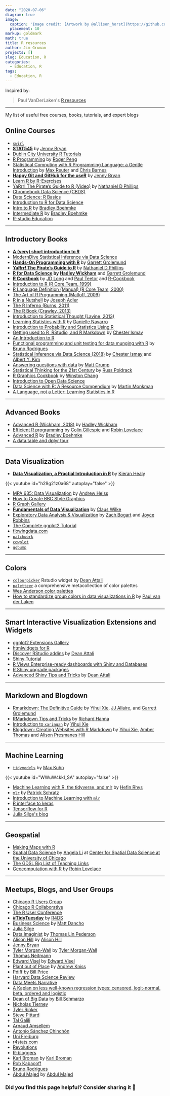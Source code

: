 ```yaml
---
date: "2020-07-06"
diagram: true
image: 
  caption: 'Image credit: [Artwork by @allison_horst](https://github.com/allisonhorst/stats-illustrations/blob/master/rstats-artwork/code_hero_rstats.png)'
  placement: 10
markup: goldmark
math: true
title: R resources
author: Jim Gruman
projects: []
slug: Education, R
categories:
  - Education, R
tags:
  - Education, R
---
```


Inspired by:
> Paul VanDerLaken's [R resources](https://paulvanderlaken.com/2017/08/10/r-resources-cheatsheets-tutorials-books/?blogsub=confirming#533)

----
My list of useful free courses, books, tutorials, and expert blogs

## Online Courses
- [`swirl`](https://swirlstats.com/students.html)
- **[STAT545](https://stat545.com/)** by [Jenny Bryan](https://twitter.com/JennyBryan)
- [Dublin City University R Tutorials](https://dcu-r-tutorials.netlify.com/)
- [R Programming](https://www.coursera.org/learn/r-programming) by [Roger Peng](https://twitter.com/rdpeng)
- [Statistical Computing with R Programming Language: a Gentle Introduction](https://www.ucl.ac.uk/short-courses/search-courses/statistical-computing-r-programming-language-gentle-introduction) by [Max Reuter](https://twitter.com/MaxReuterEvo) and [Chris Barnes](https://twitter.com/cssb_lab)
- **[Happy Git and GitHub for the useR](https://happygitwithr.com/)** by [Jenny Bryan](https://twitter.com/JennyBryan)
- [Learn R by R-Exercises](https://www.r-exercises.com/start-here-to-learn-r/)
- [YaRrr! The Pirate’s Guide to R (Video)](https://www.youtube.com/playlist?list=PL9tt3I41HFS9gmeZFEuNrnu_7V_NFngfJ) by [Nathaniel D Phillips](https://twitter.com/YaRrrBook)
- [Chromebook Data Science (CBDS)](http://jhudatascience.org/chromebookdatascience/cbds.html)
- [Data Science: R Basics](https://www.edx.org/course/data-science-r-basics)
- [Introduction to R for Data Science](https://www.edx.org/course/introduction-to-r-for-data-science-2)
- [Intro to R](https://github.com/uc-r/Intro-R) by [Bradley Boehmke](https://twitter.com/bradleyboehmke)
- [Intermediate R](https://github.com/uc-r/Intermediate-R) by [Bradley Boehmke](https://twitter.com/bradleyboehmke)
- [R-studio Education](https://github.com/rstudio-education/rstats-ed)
----

## Introductory Books
- **[A (very) short introduction to R](https://cran.r-project.org/doc/contrib/Torfs+Brauer-Short-R-Intro.pdf)** 
- [ModernDive Statistical Inference via Data Science](https://moderndive.com/index.html)
- **[Hands-On Programming with R](https://rstudio-education.github.io/hopr/)** by [Garrett Grolemund](https://twitter.com/StatGarrett)
- **[YaRrr! The Pirate’s Guide to R](https://bookdown.org/ndphillips/YaRrr/)** by [Nathaniel D Phillips](https://twitter.com/YaRrrBook)
- **[R for Data Science](https://r4ds.had.co.nz/) by [Hadley Wickham](https://twitter.com/hadleywickham)** and [Garrett Grolemund](https://twitter.com/StatGarrett)
- **[R Cookbook](https://rc2e.com/)** by [JD Long](https://twitter.com/CMastication) and [Paul Teetor](https://twitter.com/pteetor) and [R-Cookbook](https://twitter.com/R_cookbook)
- [Introduction to R (R Core Team, 1999)](https://cran.r-project.org/doc/manuals/R-intro.html)
- [R Language Definition (Manual) (R Core Team, 2000)](https://cran.r-project.org/doc/manuals/r-release/R-lang.html)
- [The Art of R Programming (Matloff, 2009)](http://heather.cs.ucdavis.edu/~matloff/132/NSPpart.pdf)
- [R in a Nutshell](https://paulvanderlaken.files.wordpress.com/2017/08/r_in_a_nutshell.pdf) by [Joseph Adler](https://twitter.com/jadler)
- [The R Inferno (Burns, 2011)](http://www.burns-stat.com/pages/Tutor/R_inferno.pdf) 
- [The R Book (Crawley, 2013)](https://www.cs.upc.edu/~robert/teaching/estadistica/TheRBook.pdf) 
- [Introduction to Statistical Thought (Lavine, 2013)](https://people.math.umass.edu/~lavine/Book/book.pdf)
- [Learning Statistics with R](https://learningstatisticswithr.com/) by [Danielle Navarro](https://twitter.com/djnavarro)
- [Introduction to Probability and Statistics Using R](https://www.nongnu.org/ipsur/)
- [Getting used to R, RStudio, and R Markdown](https://bookdown.org/chesterismay/rbasics/) by [Chester Ismay](https://twitter.com/old_man_chester)
- [An Introduction to R ](https://cran.r-project.org/doc/manuals/r-release/R-intro.pdf) 
- [Functional programming and unit testing for data munging with R](https://b-rodrigues.github.io/fput/) by [Bruno Rodrigues](https://twitter.com/brodriguesco)
- [Statistical Inference via Data Science (2018)](https://moderndive.com/2-viz.html) by [Chester Ismay](https://twitter.com/old_man_chester) and [Albert Y. Kim](https://twitter.com/rudeboybert)
- [Answering questions with data](https://crumplab.github.io/statistics/) by [Matt Crump](https://twitter.com/MattCrump_)
- [Statistical Thinking for the 21st Century](https://statsthinking21.github.io/statsthinking21-core-site/) by [Russ Poldrack](https://twitter.com/russpoldrack)
- [R Graphics Cookbook](https://r-graphics.org/) by [Winston Chang](https://twitter.com/winston_chang)
- [Introduction to Open Data Science](http://ohi-science.org/data-science-training/)
- [Data Science with R: A Resource Compendium](https://bookdown.org/martin_monkman/DataScienceResources_book/) by [Martin Monkman](https://twitter.com/monkmanmh)
- [A Language, not a Letter: Learning Statistics in R](https://ademos.people.uic.edu/index.html)
----

## Advanced Books
- [Advanced R (Wickham, 2018)](https://adv-r.hadley.nz/introduction.html) by [Hadley Wickham](https://twitter.com/hadleywickham)
- [Efficient R programming](https://csgillespie.github.io/efficientR/) by [Colin Gillespie](https://twitter.com/csgillespie) and [Robin Lovelace](https://twitter.com/robinlovelace)
- [Advanced R](https://github.com/uc-r/Advanced-R) by [Bradley Boehmke](https://twitter.com/bradleyboehmke)
- [A data.table and dplyr tour](https://atrebas.github.io/post/2019-03-03-datatable-dplyr/)
----

## Data Visualization
- **[Data Visualization, a Practial Introduction in R](https://socviz.co/index.html)** by [Kieran Healy](https://twitter.com/kjhealy)

{{< youtube id="h29g21z0a68" autoplay="false" >}}

- [MPA 635: Data Visualization](https://datavizf18.classes.andrewheiss.com/) by [Andrew Heiss](https://twitter.com/andrewheiss)
- [How to Create BBC Style Graphics](https://bbc.github.io/rcookbook/#how_to_create_bbc_style_graphics)
- [R Graph Gallery](https://www.r-graph-gallery.com/)
- **[Fundamentals of Data Visualization](https://serialmentor.com/dataviz/index.html)** by [Claus Wilke](https://twitter.com/ClausWilke)
- [Exploratory Data Analysis & Visualization](https://edav.info/index.html) by [Zach Bogart](https://twitter.com/zachbogart) and [Joyce Robbins](https://twitter.com/jtrnyc)
- [The Complete ggplot2 Tutorial](http://r-statistics.co/Complete-Ggplot2-Tutorial-Part1-With-R-Code.html)
- [flowingdata.com](https://flowingdata.com/)
- [`patchwork`](https://patchwork.data-imaginist.com/)
- [`cowplot`](https://cran.r-project.org/web/packages/cowplot/vignettes/introduction.html)
- [`ggbump`](https://github.com/davidsjoberg/ggbump)

----
## Colors
- [`colourpicker`](https://github.com/daattali/colourpicker/) Rstudio widget by [Dean Attali](https://twitter.com/daattali)
- [`paletteer`](https://emilhvitfeldt.github.io/paletteer/) a comprehensive metacollection of color palettes
- [Wes Anderson color palettes](https://github.com/karthik/wesanderson)
- [How to standardize group colors in data visualizations in R](https://paulvanderlaken.com/2020/03/20/how-to-standardize-group-colors-in-data-visualizations-in-r/) by [Paul van der Laken](https://twitter.com/paulvanderlaken)
----

## Smart Interactive Visualization Extensions and Widgets
- [ggplot2 Extensions Gallery](https://exts.ggplot2.tidyverse.org/gallery/)
- [htmlwidgets for R](https://www.htmlwidgets.org) 
- [Discover RStudio addins](https://github.com/daattali/addinslist) by [Dean Attali](https://twitter.com/daattali)
- [Shiny Tutorial](zevross.com/blog/2016/04/19/r-powered-web-applications-with-shiny-a-tutorial-and-cheat-sheet-with-40-example-apps/)
- [R Views Enterprise-ready dashboards with Shiny and Databases](https://rviews.rstudio.com/2017/09/20/dashboards-with-r-and-databases/)
- [R Shiny upgrade packages](http://enhancedatascience.com/2017/07/10/the-packages-you-need-for-your-r-shiny-application/)
- [Advanced Shiny Tips and Tricks](https://github.com/daattali/advanced-shiny#readme) by [Dean Attali](https://twitter.com/daattali)

----
## Markdown and Blogdown
- [Rmarkdown: The Definitive Guide](https://bookdown.org/yihui/rmarkdown/) by [Yihui Xie](https://twitter.com/xieyihui), [JJ Allaire](https://twitter.com/fly_upside_down), and [Garrett Grolemund](https://twitter.com/StatGarrett)
- [RMarkdown Tips and Tricks](https://www.richardshanna.com/tutorial/rmarkdown_tutorial_1/) by [Richard Hanna](https://twitter.com/Richard_S_Hanna)
- [Introduction to `xaringan`](https://slides.yihui.org/xaringan/#1) by [Yihui Xie](https://twitter.com/xieyihui)
- [Blogdown: Creating Websites with R Markdown](https://bookdown.org/yihui/blogdown/) by [Yihui Xie](https://twitter.com/xieyihui), [Amber Thomas](https://twitter.com/ProQuesAsker) and [Alison Presmanes Hill](https://twitter.com/apreshill)

----
## Machine Learning
- [`tidymodels`](https://www.tidyverse.org/blog/2018/08/tidymodels-0-0-1/) by [Max Kuhn](https://twitter.com/topepos)

{{< youtube id="WWuW4kkI_SA" autoplay="false" >}}

- [Machine Learning with R, the tidyverse, and mlr](https://www.manning.com/books/machine-learning-with-r-the-tidyverse-and-mlr) by [Hefin Rhys](https://twitter.com/HRJ21)
- [`mlr`](https://mlr.mlr-org.com/articles/tutorial/task.html) by [Patrick Schratz](https://twitter.com/pjs_228)
- [Introduction to Machine Learning with `mlr`](https://compstat-lmu.github.io/lecture_i2ml/articles/content.html)
- [R interface to keras](https://keras.rstudio.com/)
- [Tensorflow for R](https://blogs.rstudio.com/tensorflow/gallery.html)
- [Julia Silge's blog](https://juliasilge.com/)
----
## Geospatial
- [Making Maps with R](http://eriqande.github.io/rep-res-web/lectures/making-maps-with-R.html)
- [Spatial Data Science](https://spatialanalysis.github.io/tutorials/) by [Angela Li](https://twitter.com/CivicAngela) at [Center for Spatial Data Science at the University of Chicago](https://twitter.com/GeoDaCenter)
- [The GDSL Big List of Teaching Links](https://github.com/GDSL-UL/Teaching_Links)
- [Geocomputation with R](https://geocompr.robinlovelace.net/) by [Robin Lovelace](https://twitter.com/robinlovelace)
----

## Meetups, Blogs, and User Groups
- [Chicago R Users Group](https://chicago-r-user-group.github.io/)
- [Chicago R Collaborative](https://chircollab.github.io/)
- [The R User Conference](https://user2020.r-project.org/)
- **[#TidyTuesday](https://github.com/rfordatascience/tidytuesday/blob/master/README.md)** by [R4DS](https://twitter.com/rstats4ds)
- [Business Science](https://www.business-science.io/) by 
[Matt Dancho](https://twitter.com/mdancho84)
- [Julia Silge](https://juliasilge.com/blog/)
- [Data Imaginist](https://www.data-imaginist.com/) by [Thomas Lin Pederson](https://twitter.com/thomasp85)
- [Alison Hill](https://alison.rbind.io/) by [Alison Hill](https://twitter.com/apreshill)
- [Jenny Bryan](https://jennybryan.org/teach/)
- [Tyler Morgan-Wall](https://www.tylermw.com/posts/) by [Tyler Morgan-Wall](https://twitter.com/tylermorganwall)
- [Thomas Neitmann](https://thomas-neitmann.netlify.com/posts/)
- [Edward Visel](https://alistaire.rbind.io/) by [Edward Visel](https://twitter.com/alistaire)
- [Plant out of Place](https://plantoutofplace.com/) by [Andrew Kniss](https://twitter.com/WyoWeeds)
- [Pdiff](http://pdiff.weebly.com/) by [Bill Price](https://twitter.com/pdiff1)
- [Harvard Data Science Review](https://review.datascience.harvard.edu/)
- [Data Meets Narrative](http://www.rebeccabarter.com/blog/)
- [A Kaplan on less well-known regression types: censored, logit-normal, beta, ordered and logistic](https://github.com/kaplanas/nonstandard-regression)
- [Dean of Big Data](https://deanofbigdata.com/) by [Bill Schmarzo](https://twitter.com/schmarzo)
- [Nicholas Tierney](http://njtierney.github.io/)
- [Tyler Rinker](https://trinkerrstuff.wordpress.com)
- [Steve Pittard](https://rollingyours.wordpress.com)
- [Tal Galili](https://r-statistics.com)
- [Arnaud Amsellem](http://www.thertrader.com)
- [Antonio Sánchez Chinchón](https://fronkonstin.com)
- [Uni Freiburg](http://www.rblog.uni-freiburg.de)
- [r4stats.com](http://r4stats.com/blog/)
- [Revolutions](http://blog.revolutionanalytics.com/)
- [R-bloggers](http://www.r-bloggers.com/)
- [Karl Broman](http://kbroman.org/blog/) by [Karl Broman](https://twitter.com/kwbroman)
- [Rob Kabacoff](https://www.statmethods.net/)
- [Bruno Rodrigues](http://www.brodrigues.co/)
- [Abdul Majed](https://www.programmingwithr.com/) by [Abdul Majed](https://twitter.com/1littlecoder)


### Did you find this page helpful? Consider sharing it 🙌


